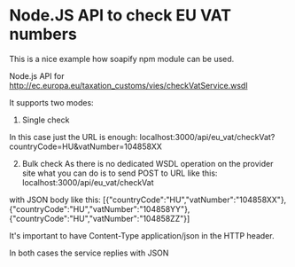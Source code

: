 # Node.JS API to check EU VAT numbers

This is a nice example how soapify npm module can be used.

Node.js API for http://ec.europa.eu/taxation_customs/vies/checkVatService.wsdl

It supports two modes:

1) Single check

In this case just the URL is enough:
localhost:3000/api/eu_vat/checkVat?countryCode=HU&vatNumber=104858XX

2) Bulk check
As there is no dedicated WSDL operation on the provider site what you can do is to send POST to URL like this:
localhost:3000/api/eu_vat/checkVat

with JSON body like this:
[{"countryCode":"HU","vatNumber":"104858XX"},{"countryCode":"HU","vatNumber":"104858YY"},{"countryCode":"HU","vatNumber":"104858ZZ"}]

It's important to have Content-Type application/json in the HTTP header.

In both cases the service replies with JSON
